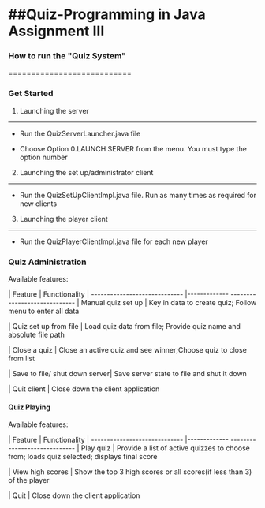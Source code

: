##Quiz-Programming in Java Assignment III
===========================
### How to run the "Quiz System"
===========================
### Get Started

 1. Launching the server
-------------------------------------------
 - Run the QuizServerLauncher.java file

 - Choose Option 0.LAUNCH SERVER from the menu. You must type the option number

2. Launching the set up/administrator client
----------------------------------------------
 - Run the QuizSetUpClientImpl.java file. Run as many times as required for new clients

3. Launching the player client
-------------------------------------------------------------------------
 - Run the QuizPlayerClientImpl.java file for each new player

### Quiz Administration

Available features:

| Feature                       | Functionality
| ----------------------------- |------------- -----------------------------
| Manual quiz set up            | Key in data to create quiz; Follow menu to enter all data

| Quiz set up from file         | Load quiz data from file; Provide quiz name and absolute file path

| Close a quiz                  | Close an active quiz and see winner;Choose quiz to close from list

| Save to file/ shut down server| Save server state to file and shut it down

| Quit client                   | Close down the client application


#### Quiz Playing

Available features:

| Feature                       | Functionality
| ----------------------------- |------------- -----------------------------
| Play quiz           | Provide a list of active quizzes to choose from; loads quiz selected; displays final score

| View high scores        | Show the top 3 high scores or all scores(if less than 3) of the player

| Quit              | Close down the client application
